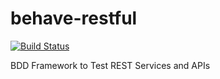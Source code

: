 # behave-restful

[![Build Status](https://travis-ci.org/behave-restful/behave-restful.svg?branch=master)](https://travis-ci.org/behave-restful/behave-restful)

BDD Framework to Test REST Services and APIs
